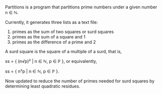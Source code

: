 Partitions is a program that partitions prime numbers under a given number n ∈ ℕ.

Currently, it generates three lists as a text file:
1) primes as the sum of two squares or surd squares
2) primes as the sum of a square and 1
3) primes as the difference of a prime and 2

A surd square is the square of a multiple of a surd, that is, 
   
   ss = { (n√p)² | n ∈ ℕ, p ∈ ℙ }, or equivalently, 
   
   ss = { n²p | n ∈ ℕ, p ∈ ℙ }.

Now updated to reduce the number of primes needed for surd squares by determining least quadratic residues.
